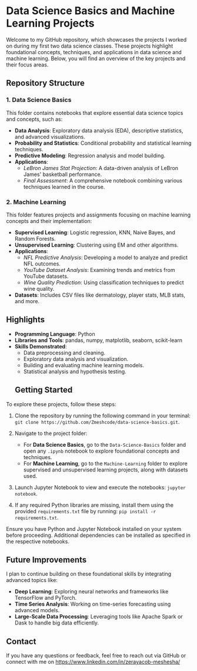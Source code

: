 # Data Science Basics and Machine Learning Projects

Welcome to my GitHub repository, which showcases the projects I worked on during my first two data science classes. These projects highlight foundational concepts, techniques, and applications in data science and machine learning. Below, you will find an overview of the key projects and their focus areas.

## Repository Structure

### **1. Data Science Basics**
This folder contains notebooks that explore essential data science topics and concepts, such as:
- **Data Analysis**: Exploratory data analysis (EDA), descriptive statistics, and advanced visualizations.
- **Probability and Statistics**: Conditional probability and statistical learning techniques.
- **Predictive Modeling**: Regression analysis and model building.
- **Applications**: 
  - *LeBron James Stat Projection*: A data-driven analysis of LeBron James' basketball performance.
  - *Final Assessment*: A comprehensive notebook combining various techniques learned in the course.

### **2. Machine Learning**
This folder features projects and assignments focusing on machine learning concepts and their implementation:
- **Supervised Learning**: Logistic regression, KNN, Naive Bayes, and Random Forests.
- **Unsupervised Learning**: Clustering using EM and other algorithms.
- **Applications**:
  - *NFL Predictive Analysis*: Developing a model to analyze and predict NFL outcomes.
  - *YouTube Dataset Analysis*: Examining trends and metrics from YouTube datasets.
  - *Wine Quality Prediction*: Using classification techniques to predict wine quality.
- **Datasets**: Includes CSV files like dermatology, player stats, MLB stats, and more.

## Highlights
- **Programming Language**: Python
- **Libraries and Tools**: pandas, numpy, matplotlib, seaborn, scikit-learn
- **Skills Demonstrated**:
  - Data preprocessing and cleaning.
  - Exploratory data analysis and visualization.
  - Building and evaluating machine learning models.
  - Statistical analysis and hypothesis testing.
  ## Getting Started

To explore these projects, follow these steps:

1. Clone the repository by running the following command in your terminal: `git clone https://github.com/Zmeshcode/data-science-basics.git`.

2. Navigate to the project folder:
   - For **Data Science Basics**, go to the `Data-Science-Basics` folder and open any `.ipynb` notebook to explore foundational concepts and techniques.
   - For **Machine Learning**, go to the `Machine-Learning` folder to explore supervised and unsupervised learning projects, along with datasets used.

3. Launch Jupyter Notebook to view and execute the notebooks: `jupyter notebook`.

4. If any required Python libraries are missing, install them using the provided `requirements.txt` file by running: `pip install -r requirements.txt`.

Ensure you have Python and Jupyter Notebook installed on your system before proceeding. Additional dependencies can be installed as specified in the respective notebooks.

## Future Improvements

I plan to continue building on these foundational skills by integrating advanced topics like:

- **Deep Learning**: Exploring neural networks and frameworks like TensorFlow and PyTorch.
- **Time Series Analysis**: Working on time-series forecasting using advanced models.
- **Large-Scale Data Processing**: Leveraging tools like Apache Spark or Dask to handle big data efficiently.

## Contact

If you have any questions or feedback, feel free to reach out via GitHub or connect with me on https://www.linkedin.com/in/zerayacob-meshesha/


